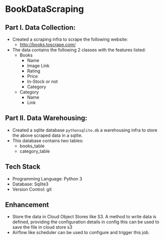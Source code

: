 # BookDataScraping

## Part I. Data Collection: 
- Created a scraping infra to scrape the following website:
    - http://books.toscrape.com/
- The data contains the following 2 classes with the features listed:
    - Books
        - Name
        - Image Link
        - Rating
        - Price
        - In-Stock or not
        - Category
    - Category
        - Name
        - Link

## Part II. Data Warehousing:
- Created a sqlite database `pythonsqlite.db` a warehousing infra to store the above scraped data in a
sqlite. 
- This database contains two tables:
    - books_table 
    - category_table 


## Tech Stack
- Programming Language: Python 3
- Database: Sqlite3
- Version Control: git

## Enhancement 
- Store the data in Cloud Object Stores like S3. 
A method to write data is defined, providing the configuration details in config
 this can be used to save the file in cloud store s3  
- Airflow like scheduler can be used to configure and trigger this job.